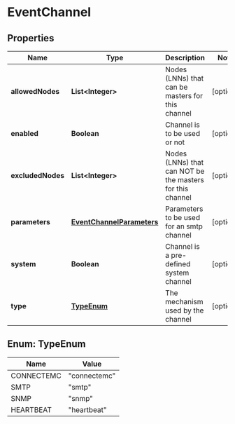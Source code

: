 
# EventChannel

## Properties
Name | Type | Description | Notes
------------ | ------------- | ------------- | -------------
**allowedNodes** | **List&lt;Integer&gt;** | Nodes (LNNs) that can be masters for this channel |  [optional]
**enabled** | **Boolean** | Channel is to be used or not |  [optional]
**excludedNodes** | **List&lt;Integer&gt;** | Nodes (LNNs) that can NOT be the masters for this channel |  [optional]
**parameters** | [**EventChannelParameters**](EventChannelParameters.md) | Parameters to be used for an smtp channel |  [optional]
**system** | **Boolean** | Channel is a pre-defined system channel |  [optional]
**type** | [**TypeEnum**](#TypeEnum) | The mechanism used by the channel |  [optional]


<a name="TypeEnum"></a>
## Enum: TypeEnum
Name | Value
---- | -----
CONNECTEMC | &quot;connectemc&quot;
SMTP | &quot;smtp&quot;
SNMP | &quot;snmp&quot;
HEARTBEAT | &quot;heartbeat&quot;



